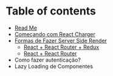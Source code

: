 # Table of contents

* [Read Me](README.md)
* [Começando com React Charger](comecando-com-react-charger.md)
* [Formas de Fazer Server Side Render](untitled/README.md)
  * [React + React Router + Redux](untitled/react-+-react-router-+-redux.md)
  * [React + React Router](untitled/untitled-1.md)
* Como fazer autenticação?
* Lazy Loading de Componentes

